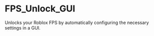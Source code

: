 # FPS_Unlock_GUI
Unlocks your Roblox FPS by automatically configuring the necessary settings in a GUI.
